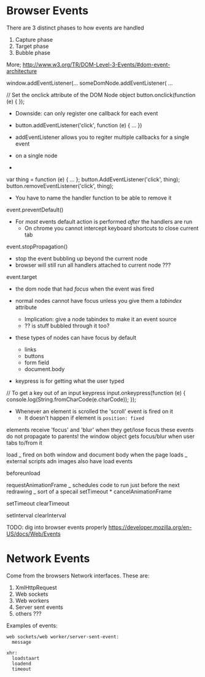 # Browser Events

There are 3 distinct phases to how events are handled

1. Capture phase
2. Target phase
3. Bubble phase

More; http://www.w3.org/TR/DOM-Level-3-Events/#dom-event-architecture

window.addEventListener(... someDomNode.addEventListener( ...

// Set the onclick attribute of the DOM Node object button.onclick(function (e)
{ });

- Downside: can only register one callback for each event
- button.addEventListener('click', function (e) { ... })

- addEventListener allows you to regiter multiple callbacks for a single event
- on a single node
-

var thing = function (e) { ... }; button.AddEventListener('click', thing);
button.removeEventListener('click', thing);

- You have to name the handler function to be able to remove it

event.preventDefault()

- For _most_ events default action is performed _after_ the handlers are run
    - On chrome you cannot intercept keyboard shortcuts to close current tab

event.stopPropagation()

- stop the event bubbling up beyond the current node
- browser will still run all handlers attached to current node ???

event.target

- the dom node that had _focus_ when the event was fired
- normal nodes cannot have focus unless you give them a _tabindex_ attribute
    - Implication: give a node tabindex to make it an event source
    - ?? is stuff bubbled through it too?
- these types of nodes can have focus by default
    - links
    - buttons
    - form field
    - document.body

- keypress is for getting what the user typed

// To get a key out of an input keypress input.onkeypress(function (e) {
console.log(String.fromCharCode(e.charCode)); });

- Whenever an element is scrolled the 'scroll' event is fired on it
    - It doesn't happen if element is `position: fixed`

elements receive 'focus' and 'blur' when they get/lose focus these events do not
propagate to parents! the window object gets focus/blur when user tabs to/from
it

load _ fired on both window and document body when the page loads _ external
scripts adn images also have load events

beforeunload

requestAnimationFrame _ schedules code to run just before the next redrawing _
sort of a specail setTimeout \* cancelAnimationFrame

setTimeout clearTimeout

setInterval clearInterval

TODO: dig into browser events properly
https://developer.mozilla.org/en-US/docs/Web/Events

# Network Events

Come from the browsers Network interfaces. These are:

1. XmlHttpRequest
2. Web sockets
3. Web workers
4. Server sent events
5. others ???

Examples of events:

```
web sockets/web worker/server-sent-event:
  message

xhr:
  loadstaart
  loadend
  timeout
```
